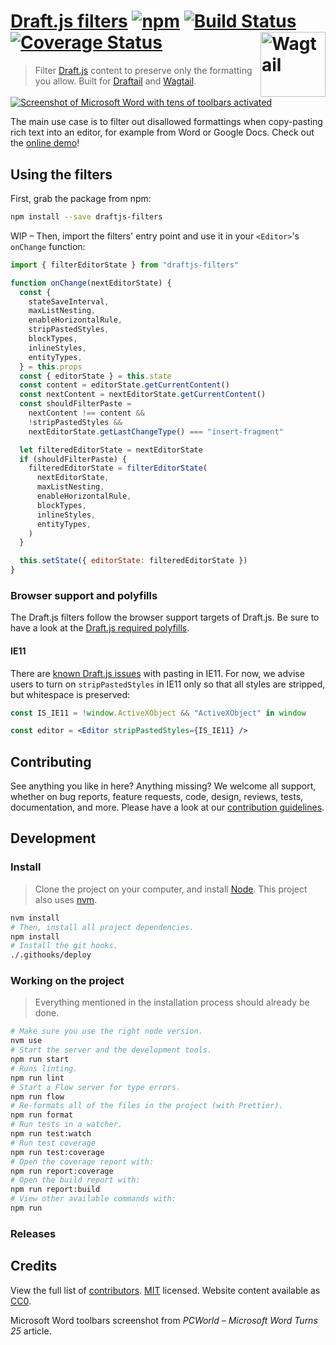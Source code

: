 # [Draft.js filters](https://thibaudcolas.github.io/draftjs-filters/) [![npm](https://img.shields.io/npm/v/draftjs-filters.svg?style=flat-square)](https://www.npmjs.com/package/draftjs-filters) [![Build Status](https://travis-ci.org/thibaudcolas/draftjs-filters.svg?branch=master)](https://travis-ci.org/thibaudcolas/draftjs-filters) [![Coverage Status](https://coveralls.io/repos/github/thibaudcolas/draftjs-filters/badge.svg)](https://coveralls.io/github/thibaudcolas/draftjs-filters) [<img src="https://cdn.rawgit.com/springload/awesome-wagtail/ac912cc661a7099813f90545adffa6bb3e75216c/logo.svg" width="104" align="right" alt="Wagtail">](https://wagtail.io/)

> Filter [Draft.js](https://facebook.github.io/draft-js/) content to preserve only the formatting you allow. Built for [Draftail](https://github.com/springload/draftail) and [Wagtail](https://github.com/wagtail/wagtail).

[![Screenshot of Microsoft Word with tens of toolbars activated](https://thibaudcolas.github.io/draftjs-filters/word-toolbars-overload.jpg)](https://thibaudcolas.github.io/draftjs-filters)

The main use case is to filter out disallowed formattings when copy-pasting rich text into an editor, for example from Word or Google Docs. Check out the [online demo](https://thibaudcolas.github.io/draftjs-filters)!

## Using the filters

First, grab the package from npm:

```sh
npm install --save draftjs-filters
```

WIP – Then, import the filters' entry point and use it in your `<Editor>`'s `onChange` function:

```js
import { filterEditorState } from "draftjs-filters"

function onChange(nextEditorState) {
  const {
    stateSaveInterval,
    maxListNesting,
    enableHorizontalRule,
    stripPastedStyles,
    blockTypes,
    inlineStyles,
    entityTypes,
  } = this.props
  const { editorState } = this.state
  const content = editorState.getCurrentContent()
  const nextContent = nextEditorState.getCurrentContent()
  const shouldFilterPaste =
    nextContent !== content &&
    !stripPastedStyles &&
    nextEditorState.getLastChangeType() === "insert-fragment"

  let filteredEditorState = nextEditorState
  if (shouldFilterPaste) {
    filteredEditorState = filterEditorState(
      nextEditorState,
      maxListNesting,
      enableHorizontalRule,
      blockTypes,
      inlineStyles,
      entityTypes,
    )
  }

  this.setState({ editorState: filteredEditorState })
}
```

### Browser support and polyfills

The Draft.js filters follow the browser support targets of Draft.js. Be sure to have a look at the [Draft.js required polyfills](https://facebook.github.io/draft-js/docs/advanced-topics-issues-and-pitfalls).

#### IE11

There are [known Draft.js issues](https://github.com/facebook/draft-js/issues/986) with pasting in IE11. For now, we advise users to turn on `stripPastedStyles` in IE11 only so that all styles are stripped, but whitespace is preserved:

```jsx
const IS_IE11 = !window.ActiveXObject && "ActiveXObject" in window

const editor = <Editor stripPastedStyles={IS_IE11} />
```

## Contributing

See anything you like in here? Anything missing? We welcome all support, whether on bug reports, feature requests, code, design, reviews, tests, documentation, and more. Please have a look at our [contribution guidelines](.github/CONTRIBUTING.md).

## Development

### Install

> Clone the project on your computer, and install [Node](https://nodejs.org). This project also uses [nvm](https://github.com/creationix/nvm).

```sh
nvm install
# Then, install all project dependencies.
npm install
# Install the git hooks.
./.githooks/deploy
```

### Working on the project

> Everything mentioned in the installation process should already be done.

```sh
# Make sure you use the right node version.
nvm use
# Start the server and the development tools.
npm run start
# Runs linting.
npm run lint
# Start a Flow server for type errors.
npm run flow
# Re-formats all of the files in the project (with Prettier).
npm run format
# Run tests in a watcher.
npm run test:watch
# Run test coverage
npm run test:coverage
# Open the coverage report with:
npm run report:coverage
# Open the build report with:
npm run report:build
# View other available commands with:
npm run
```

### Releases

## Credits

View the full list of [contributors](https://github.com/springload/draftail/graphs/contributors). [MIT](LICENSE) licensed. Website content available as [CC0](https://creativecommons.org/publicdomain/zero/1.0/).

Microsoft Word toolbars screenshot from _PCWorld – Microsoft Word Turns 25_ article.
